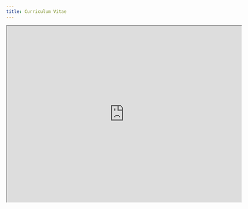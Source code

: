 ```yaml
---
title: Curriculum Vitae
---
```


<p style="text-align:center;">
<iframe src="https://drive.google.com/file/d/1ITWSa_e-l6r_X0lqTuAkS6_zQoWPkhNg/preview" width="640" height="480" allow="autoplay"></iframe>
</p>
